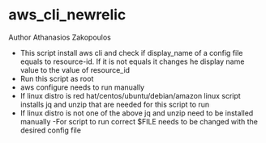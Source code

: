 # aws_cli_newrelic
Author Athanasios Zakopoulos

- This script install aws cli and check if display_name of a config file equals to resource-id. If it is not equals it changes he display name value to the value of resource_id
- Run this script as root
- aws configure needs to run manually
- If linux distro is red hat/centos/ubuntu/debian/amazon linux script installs jq and unzip that are needed for this script to run
- If linux distro is not one of the above jq and unzip need to be installed manually
-For script to run correct $FILE needs to be changed with the desired config file
